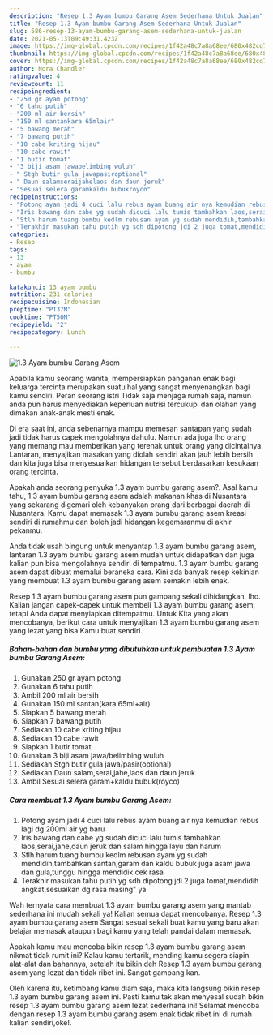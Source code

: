 ```yaml
---
description: "Resep 1.3 Ayam bumbu Garang Asem Sederhana Untuk Jualan"
title: "Resep 1.3 Ayam bumbu Garang Asem Sederhana Untuk Jualan"
slug: 586-resep-13-ayam-bumbu-garang-asem-sederhana-untuk-jualan
date: 2021-05-13T09:49:31.423Z
image: https://img-global.cpcdn.com/recipes/1f42a48c7a8a68ee/680x482cq70/13-ayam-bumbu-garang-asem-foto-resep-utama.jpg
thumbnail: https://img-global.cpcdn.com/recipes/1f42a48c7a8a68ee/680x482cq70/13-ayam-bumbu-garang-asem-foto-resep-utama.jpg
cover: https://img-global.cpcdn.com/recipes/1f42a48c7a8a68ee/680x482cq70/13-ayam-bumbu-garang-asem-foto-resep-utama.jpg
author: Nora Chandler
ratingvalue: 4
reviewcount: 11
recipeingredient:
- "250 gr ayam potong"
- "6 tahu putih"
- "200 ml air bersih"
- "150 ml santankara 65mlair"
- "5 bawang merah"
- "7 bawang putih"
- "10 cabe kriting hijau"
- "10 cabe rawit"
- "1 butir tomat"
- "3 biji asam jawabelimbing wuluh"
- " Stgh butir gula jawapasiroptional"
- " Daun salamseraijahelaos dan daun jeruk"
- "Sesuai selera garamkaldu bubukroyco"
recipeinstructions:
- "Potong ayam jadi 4 cuci lalu rebus ayam buang air nya kemudian rebus lagi dg 200ml air yg baru"
- "Iris bawang dan cabe yg sudah dicuci lalu tumis tambahkan laos,serai,jahe,daun jeruk dan salam hingga layu dan harum"
- "Stlh harum tuang bumbu kedlm rebusan ayam yg sudah mendidih,tambahkan santan,garam dan kaldu bubuk juga asam jawa dan gula,tunggu hingga mendidik cek rasa"
- "Terakhir masukan tahu putih yg sdh dipotong jdi 2 juga tomat,mendidih angkat,sesuaikan dg rasa masing&#34; ya"
categories:
- Resep
tags:
- 13
- ayam
- bumbu

katakunci: 13 ayam bumbu 
nutrition: 231 calories
recipecuisine: Indonesian
preptime: "PT37M"
cooktime: "PT50M"
recipeyield: "2"
recipecategory: Lunch

---
```



![1.3 Ayam bumbu Garang Asem](https://img-global.cpcdn.com/recipes/1f42a48c7a8a68ee/680x482cq70/13-ayam-bumbu-garang-asem-foto-resep-utama.jpg)

Apabila kamu seorang wanita, mempersiapkan panganan enak bagi keluarga tercinta merupakan suatu hal yang sangat menyenangkan bagi kamu sendiri. Peran seorang istri Tidak saja menjaga rumah saja, namun anda pun harus menyediakan keperluan nutrisi tercukupi dan olahan yang dimakan anak-anak mesti enak.

Di era  saat ini, anda sebenarnya mampu memesan santapan yang sudah jadi tidak harus capek mengolahnya dahulu. Namun ada juga lho orang yang memang mau memberikan yang terenak untuk orang yang dicintainya. Lantaran, menyajikan masakan yang diolah sendiri akan jauh lebih bersih dan kita juga bisa menyesuaikan hidangan tersebut berdasarkan kesukaan orang tercinta. 



Apakah anda seorang penyuka 1.3 ayam bumbu garang asem?. Asal kamu tahu, 1.3 ayam bumbu garang asem adalah makanan khas di Nusantara yang sekarang digemari oleh kebanyakan orang dari berbagai daerah di Nusantara. Kamu dapat memasak 1.3 ayam bumbu garang asem kreasi sendiri di rumahmu dan boleh jadi hidangan kegemaranmu di akhir pekanmu.

Anda tidak usah bingung untuk menyantap 1.3 ayam bumbu garang asem, lantaran 1.3 ayam bumbu garang asem mudah untuk didapatkan dan juga kalian pun bisa mengolahnya sendiri di tempatmu. 1.3 ayam bumbu garang asem dapat dibuat memalui beraneka cara. Kini ada banyak resep kekinian yang membuat 1.3 ayam bumbu garang asem semakin lebih enak.

Resep 1.3 ayam bumbu garang asem pun gampang sekali dihidangkan, lho. Kalian jangan capek-capek untuk membeli 1.3 ayam bumbu garang asem, tetapi Anda dapat menyiapkan ditempatmu. Untuk Kita yang akan mencobanya, berikut cara untuk menyajikan 1.3 ayam bumbu garang asem yang lezat yang bisa Kamu buat sendiri.

<!--inarticleads1-->

##### Bahan-bahan dan bumbu yang dibutuhkan untuk pembuatan 1.3 Ayam bumbu Garang Asem:

1. Gunakan 250 gr ayam potong
1. Gunakan 6 tahu putih
1. Ambil 200 ml air bersih
1. Gunakan 150 ml santan(kara 65ml+air)
1. Siapkan 5 bawang merah
1. Siapkan 7 bawang putih
1. Sediakan 10 cabe kriting hijau
1. Sediakan 10 cabe rawit
1. Siapkan 1 butir tomat
1. Gunakan 3 biji asam jawa/belimbing wuluh
1. Sediakan  Stgh butir gula jawa/pasir(optional)
1. Sediakan  Daun salam,serai,jahe,laos dan daun jeruk
1. Ambil Sesuai selera garam+kaldu bubuk(royco)




<!--inarticleads2-->

##### Cara membuat 1.3 Ayam bumbu Garang Asem:

1. Potong ayam jadi 4 cuci lalu rebus ayam buang air nya kemudian rebus lagi dg 200ml air yg baru
1. Iris bawang dan cabe yg sudah dicuci lalu tumis tambahkan laos,serai,jahe,daun jeruk dan salam hingga layu dan harum
1. Stlh harum tuang bumbu kedlm rebusan ayam yg sudah mendidih,tambahkan santan,garam dan kaldu bubuk juga asam jawa dan gula,tunggu hingga mendidik cek rasa
1. Terakhir masukan tahu putih yg sdh dipotong jdi 2 juga tomat,mendidih angkat,sesuaikan dg rasa masing&#34; ya




Wah ternyata cara membuat 1.3 ayam bumbu garang asem yang mantab sederhana ini mudah sekali ya! Kalian semua dapat mencobanya. Resep 1.3 ayam bumbu garang asem Sangat sesuai sekali buat kamu yang baru akan belajar memasak ataupun bagi kamu yang telah pandai dalam memasak.

Apakah kamu mau mencoba bikin resep 1.3 ayam bumbu garang asem nikmat tidak rumit ini? Kalau kamu tertarik, mending kamu segera siapin alat-alat dan bahannya, setelah itu bikin deh Resep 1.3 ayam bumbu garang asem yang lezat dan tidak ribet ini. Sangat gampang kan. 

Oleh karena itu, ketimbang kamu diam saja, maka kita langsung bikin resep 1.3 ayam bumbu garang asem ini. Pasti kamu tak akan menyesal sudah bikin resep 1.3 ayam bumbu garang asem lezat sederhana ini! Selamat mencoba dengan resep 1.3 ayam bumbu garang asem enak tidak ribet ini di rumah kalian sendiri,oke!.

